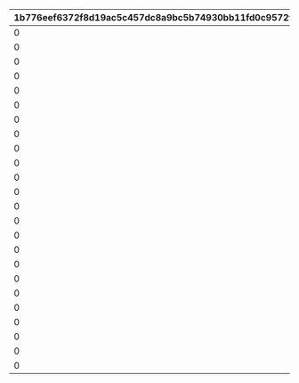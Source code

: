 |1b776eef6372f8d19ac5c457dc8a9bc5b74930bb11fd0c9572faefb9cbcbd929|c1db58b32b34c40691ba5b5151be83670709049fbc058d3cd08e63b95cbb8887|441d3e43309b98182c390c7b98c96af9896bc1daa5edab204846be75bb57c93d|4fa542ea39ccb697a344c20c9ca600ea92421ccfcbbe568e99e9adaa66d77e21|95c0a209c5b6336ea02bffceae5f53e3f912299a7bb545347edfe17455198e51|974f01bd98749af31453a345e4b90242b47c6042bed9be826b2ee908fa0e52f1|2dbfab9048ec8d28e622214993e5c4e7be3106dccda3a97aa7c990545371e22b|aa1210e2e486e37ab2ec39fafb365cb28add4932ab95a4ee2b035cbc1ea456b2|47a0964ceb18a8d6bf4b25a312601e6098d85c1a293ce7bd5dac8bb067ee0fdf|50a04844084f192ad7eff591110403b31106790ee1f48e853ce9bc57914f03aa|27667736053e4c1f964ef8fb6ac7a27cdd204dac3005cb82369111cc8d78dea1|2c6effea231838fa04d4918803e9b805d3c3a796350c6550dbb8afc1f34f00f9|73a691b960b73a32809e5ba0fdf577ca48a372892d5a0137a2d2cfd86116a01b|2f511d594b75e4d6f00c2ba9f34657b3b76d5cceb64e09db5f75120f098f2efd|ead10d7b9ddfd4c8160b6432f0ab9930cd401c000371ad933eae2465efb31399|fa4b4b9279e405a4a722cad3d527586170e837253f85d8de2e2f1c3efe5762f1|fd391fd5e17eda665955f8ee86a6cd2b5a389e66105ca67487712fa18989722a|7a94267121057cbee5705ecf80a9b97c20fd4065fcb350e32dbbfb74c06ba2e5|b159ef666c4a3127035e3799a8a8abe38ce3d30d3afad3fc98c5bed651ff6899|3e98c6ccc14c942d414d757f0f35113cf54108141d207b6edda7d46881189da0|
| --- | --- | --- | --- | --- | --- | --- | --- | --- | --- | --- | --- | --- | --- | --- | --- | --- | --- | --- | --- |
|0|803100201|0|803100201|100|0|0|803100252|0|0|0|803100263|0|803100201|0|0|0|803100251|803100253|0|
|0|803100205|0|803100202|100|0|0|803100252|0|0|0|803100263|0|803100202|0|0|0|803100251|803100253|0|
|0|803100209|0|803100203|100|0|0|803100252|0|0|0|803100263|0|803100203|0|0|0|803100251|803100253|0|
|0|803100213|0|803100204|100|0|0|803100255|0|0|0|803100263|0|803100204|0|0|0|803100254|803100256|0|
|0|803100214|0|803100205|100|0|0|803100255|0|0|0|803100263|0|803100205|0|0|0|803100254|803100256|0|
|0|803100215|0|803100206|100|0|0|803100255|0|0|0|803100263|0|803100206|0|0|0|803100254|803100256|0|
|0|803100216|0|803100207|100|0|0|803100258|0|0|0|803100263|0|803100207|0|0|0|803100257|803100259|0|
|0|803100217|0|803100208|100|0|0|803100258|0|0|0|803100263|0|803100208|0|0|0|803100257|803100259|0|
|0|803100218|0|803100209|100|0|0|803100258|0|0|0|803100263|0|803100209|0|0|0|803100257|803100259|0|
|0|803100219|0|803100210|100|0|0|803100261|0|0|0|803100263|0|803100210|0|0|0|803100260|803100262|0|
|0|803100220|0|803100211|100|0|0|803100261|0|0|0|803100263|0|803100211|0|0|0|803100260|803100262|0|
|0|803100221|0|803100212|100|0|0|803100261|0|0|0|803100263|0|803100212|0|0|0|803100260|803100262|0|
|0|803100222|0|803100213|100|0|0|803100265|0|0|0|803100267|0|803100213|0|0|0|803100264|803100266|0|
|0|803100223|0|803100214|100|0|0|803100265|0|0|0|803100267|0|803100214|0|0|0|803100264|803100266|0|
|0|803100224|0|803100215|100|0|0|803100265|0|0|0|803100267|0|803100215|0|0|0|803100264|803100266|0|
|0|803100225|0|803100216|100|0|0|803100268|0|0|0|803100272|0|803100216|0|0|0|803100226|803100269|0|
|0|803100227|0|803100217|100|0|0|803100268|0|0|0|803100272|0|803100217|0|0|0|803100228|803100269|0|
|0|803100229|0|803100218|100|0|0|803100268|0|0|0|803100272|0|803100218|0|0|0|803100230|803100269|0|
|0|803100231|0|803100219|100|0|0|803100270|0|0|0|803100272|0|803100219|0|0|0|803100232|803100271|0|
|0|803100233|0|803100220|100|0|0|803100270|0|0|0|803100272|0|803100220|0|0|0|803100234|803100271|0|
|0|803100235|0|803100221|100|0|0|803100270|0|0|0|803100272|0|803100221|0|0|0|803100236|803100271|0|
|0|803100237|0|803100222|100|0|0|0|0|0|0|0|0|803100222|0|0|0|0|0|0|
|0|803100238|0|803100223|100|0|0|0|0|0|0|0|0|803100223|0|0|0|0|0|0|
|0|803100239|0|803100224|100|0|0|0|0|0|0|0|0|803100224|0|0|0|0|0|0|